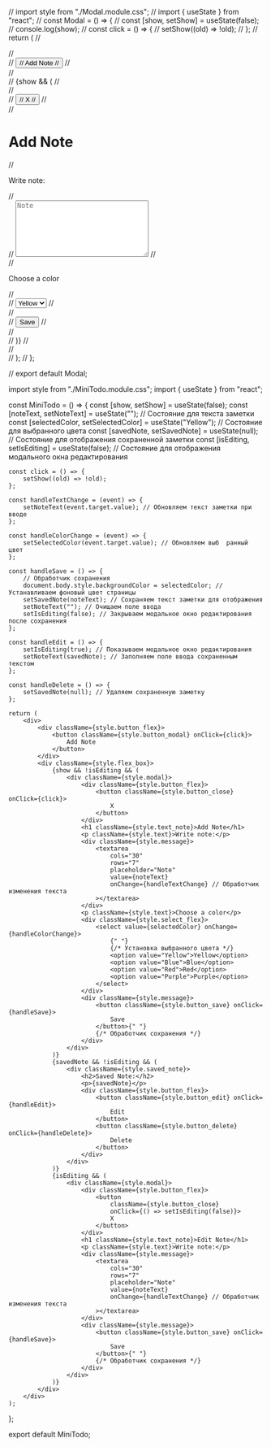 // import style from "./Modal.module.css";
// import { useState } from "react";
// const Modal = () => {
// const [show, setShow] = useState(false);
// console.log(show);
// const click = () => {
// setShow((old) => !old);
// };
// return (
// <div>
// <div className={style.button_flex}>
// <button className={style.button_modal} onClick={click}>
// Add Note
// </button>
// </div>
// <div className={style.flex_box}>
// {show && (
// <div className={style.modal}>
// <div className={style.button_flex}>
// <button className={style.button_close} onClick={click}>
// X
// </button>
// </div>
// <h1 className={style.text_note}>Add Note</h1>
// <p className={style.text}>Write note:</p>
// <div className={style.message}>
// <textarea cols="30" rows="7" placeholder="Note"></textarea>
// </div>
// <p className={style.text}>Choose a color</p>
// <div className={style.select_flex}>
// <select>
// <option>Yellow</option>
// <option>Blue</option>
// <option>Red</option>
// <option>Purple</option>
// </select>
// </div>
// <div className={style.message}>
// <button className={style.button_save}>Save</button>
// </div>
// </div>
// )}
// </div>
// </div>
// );
// };

// export default Modal;

<!-- !!!!!!!!!!!!!!!!!!!!! -->

import style from "./MiniTodo.module.css";
import { useState } from "react";

const MiniTodo = () => {
const [show, setShow] = useState(false);
const [noteText, setNoteText] = useState(""); // Состояние для текста заметки
const [selectedColor, setSelectedColor] = useState("Yellow"); // Состояние для выбранного цвета
const [savedNote, setSavedNote] = useState(null); // Состояние для отображения сохраненной заметки
const [isEditing, setIsEditing] = useState(false); // Состояние для отображения модального окна редактирования

    const click = () => {
    	setShow((old) => !old);
    };

    const handleTextChange = (event) => {
    	setNoteText(event.target.value); // Обновляем текст заметки при вводе
    };

    const handleColorChange = (event) => {
    	setSelectedColor(event.target.value); // Обновляем выб	ранный цвет
    };

    const handleSave = () => {
    	// Обработчик сохранения
    	document.body.style.backgroundColor = selectedColor; // Устанавливаем фоновый цвет страницы
    	setSavedNote(noteText); // Сохраняем текст заметки для отображения
    	setNoteText(""); // Очищаем поле ввода
    	setIsEditing(false); // Закрываем модальное окно редактирования после сохранения
    };

    const handleEdit = () => {
    	setIsEditing(true); // Показываем модальное окно редактирования
    	setNoteText(savedNote); // Заполняем поле ввода сохраненным текстом
    };

    const handleDelete = () => {
    	setSavedNote(null); // Удаляем сохраненную заметку
    };

    return (
    	<div>
    		<div className={style.button_flex}>
    			<button className={style.button_modal} onClick={click}>
    				Add Note
    			</button>
    		</div>
    		<div className={style.flex_box}>
    			{show && !isEditing && (
    				<div className={style.modal}>
    					<div className={style.button_flex}>
    						<button className={style.button_close} onClick={click}>
    							X
    						</button>
    					</div>
    					<h1 className={style.text_note}>Add Note</h1>
    					<p className={style.text}>Write note:</p>
    					<div className={style.message}>
    						<textarea
    							cols="30"
    							rows="7"
    							placeholder="Note"
    							value={noteText}
    							onChange={handleTextChange} // Обработчик изменения текста
    						></textarea>
    					</div>
    					<p className={style.text}>Choose a color</p>
    					<div className={style.select_flex}>
    						<select value={selectedColor} onChange={handleColorChange}>
    							{" "}
    							{/* Установка выбранного цвета */}
    							<option value="Yellow">Yellow</option>
    							<option value="Blue">Blue</option>
    							<option value="Red">Red</option>
    							<option value="Purple">Purple</option>
    						</select>
    					</div>
    					<div className={style.message}>
    						<button className={style.button_save} onClick={handleSave}>
    							Save
    						</button>{" "}
    						{/* Обработчик сохранения */}
    					</div>
    				</div>
    			)}
    			{savedNote && !isEditing && (
    				<div className={style.saved_note}>
    					<h2>Saved Note:</h2>
    					<p>{savedNote}</p>
    					<div className={style.button_flex}>
    						<button className={style.button_edit} onClick={handleEdit}>
    							Edit
    						</button>
    						<button className={style.button_delete} onClick={handleDelete}>
    							Delete
    						</button>
    					</div>
    				</div>
    			)}
    			{isEditing && (
    				<div className={style.modal}>
    					<div className={style.button_flex}>
    						<button
    							className={style.button_close}
    							onClick={() => setIsEditing(false)}>
    							X
    						</button>
    					</div>
    					<h1 className={style.text_note}>Edit Note</h1>
    					<p className={style.text}>Write note:</p>
    					<div className={style.message}>
    						<textarea
    							cols="30"
    							rows="7"
    							placeholder="Note"
    							value={noteText}
    							onChange={handleTextChange} // Обработчик изменения текста
    						></textarea>
    					</div>
    					<div className={style.message}>
    						<button className={style.button_save} onClick={handleSave}>
    							Save
    						</button>{" "}
    						{/* Обработчик сохранения */}
    					</div>
    				</div>
    			)}
    		</div>
    	</div>
    );

};

export default MiniTodo;
